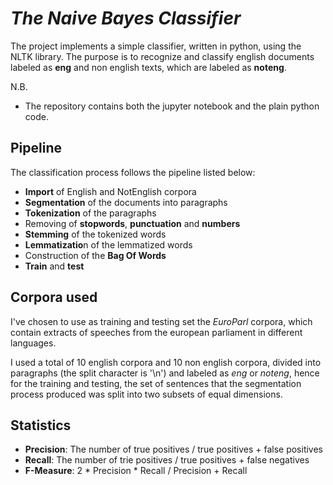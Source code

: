 # _The Naive Bayes Classifier_

The project implements a simple classifier, written in python, using the NLTK library.
The purpose is to recognize and classify english documents labeled as **eng** and non english texts, which are labeled as **noteng**.

N.B. 
- The repository contains both the jupyter notebook and the plain python code.

## Pipeline
The classification process follows the pipeline listed below:
- **Import** of English and NotEnglish corpora
- **Segmentation** of the documents into paragraphs
- **Tokenization** of the paragraphs
- Removing of **stopwords**, **punctuation** and **numbers**
- **Stemming** of the tokenized words
- **Lemmatizatio**n of the lemmatized words
- Construction of the **Bag Of Words**
- **Train** and **test**

## Corpora used
I've chosen to use as training and testing set the *EuroParl* corpora, which contain extracts of speeches from the european parliament in different languages.

I used a total of 10 english corpora and 10 non english corpora, divided into paragraphs (the split character is '\n') and labeled as *eng* or *noteng*, hence for the training and testing, the set of sentences that the segmentation process produced was split into two subsets of equal dimensions.

## Statistics
- **Precision**: The number of true positives / true positives + false positives
- **Recall**: The number of trie positives / true positives + false negatives
- **F-Measure**: 2 * Precision * Recall / Precision + Recall

